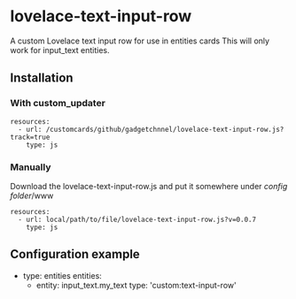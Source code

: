 # lovelace-text-input-row
A custom Lovelace text input row for use in entities cards
This will only work for input_text entities.

## Installation

### With custom_updater

    resources:
      - url: /customcards/github/gadgetchnnel/lovelace-text-input-row.js?track=true
        type: js

### Manually

Download the lovelace-text-input-row.js and put it somewhere under *config folder*/www

    resources:
      - url: local/path/to/file/lovelace-text-input-row.js?v=0.0.7
        type: js

## Configuration example

- type: entities
  entities:
    - entity: input_text.my_text
      type: 'custom:text-input-row'

